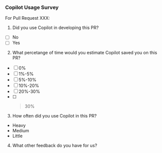 ### Copilot Usage Survey

For Pull Request XXX:

1. Did you use Copilot in developing this PR?
- [ ] No
- [ ] Yes
2. What percetange of time would you estimate Copilot saved you on this PR?
- [ ] 0%
- [ ] 1%-5%
- [ ] 5%-10%
- [ ] 10%-20%
- [ ] 20%-30%
- [ ] >30%
3. How often did you use Copilot in this PR?
- Heavy
- Medium
- Little
4. What other feedback do you have for us?
